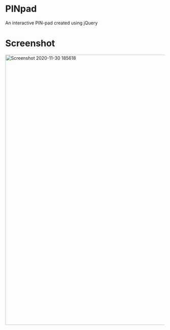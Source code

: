 # PINpad
An interactive PIN-pad created using jQuery
# Screenshot
<img width="853" alt="Screenshot 2020-11-30 185618" src="https://user-images.githubusercontent.com/72983747/100626502-56f84700-333f-11eb-980b-638b0401f373.png">
